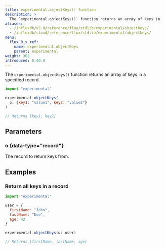 ```yaml
---
title: experimental.objectKeys() function
description: >
  The `experimental.objectKeys()` function returns an array of keys in a specified record.
aliases:
  - /influxdb/v2.0/reference/flux/stdlib/experimental/objectkeys/
  - /influxdb/cloud/reference/flux/stdlib/experimental/objectkeys/
menu:
  flux_0_x_ref:
    name: experimental.objectKeys
    parent: experimental
weight: 302
introduced: 0.40.0
---
```


The `experimental.objectKeys()` function returns an array of keys in a specified record.

```js
import "experimental"

experimental.objectKeys(
  o: {key1: "value1", key2: "value2"}
)

// Returns [key1, key2]
```

## Parameters

### o {data-type="record"}
The record to return keys from.

## Examples

### Return all keys in a record
```js
import "experimental"

user = {
  firstName: "John",
  lastName: "Doe",
  age: 42
}

experimental.objectKeys(o: user)

// Returns [firstName, lastName, age]
```
